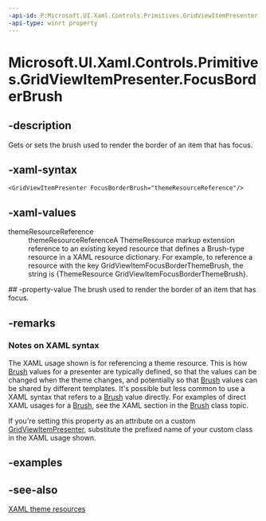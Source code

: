 ```yaml
---
-api-id: P:Microsoft.UI.Xaml.Controls.Primitives.GridViewItemPresenter.FocusBorderBrush
-api-type: winrt property
---
```


<!-- Property syntax
public Windows.UI.Xaml.Media.Brush FocusBorderBrush { get;  set; }
-->

# Microsoft.UI.Xaml.Controls.Primitives.GridViewItemPresenter.FocusBorderBrush

## -description
Gets or sets the brush used to render the border of an item that has focus.

## -xaml-syntax
```xaml
<GridViewItemPresenter FocusBorderBrush="themeResourceReference"/>

```


## -xaml-values
<dl><dt>themeResourceReference</dt><dd>themeResourceReferenceA ThemeResource markup extension reference to an existing keyed resource that defines a Brush-type resource in a XAML resource dictionary. For example, to reference a resource with the key GridViewItemFocusBorderThemeBrush, the string is {ThemeResource GridViewItemFocusBorderThemeBrush}.</dd>
</dl>
## -property-value
The brush used to render the border of an item that has focus.

## -remarks
### Notes on XAML syntax

The XAML usage shown is for referencing a theme resource. This is how [Brush](../microsoft.ui.xaml.media/brush.md) values for a presenter are typically defined, so that the values can be changed when the theme changes, and potentially so that [Brush](../microsoft.ui.xaml.media/brush.md) values can be shared by different templates. It's possible but less common to use a XAML syntax that refers to a [Brush](../microsoft.ui.xaml.media/brush.md) value directly. For examples of direct XAML usages for a [Brush](../microsoft.ui.xaml.media/brush.md), see the XAML section in the [Brush](../microsoft.ui.xaml.media/brush.md) class topic.

If you're setting this property as an attribute on a custom [GridViewItemPresenter](gridviewitempresenter.md), substitute the prefixed name of your custom class in the XAML usage shown.

## -examples

## -see-also
[XAML theme resources](/windows/uwp/controls-and-patterns/xaml-theme-resources)
